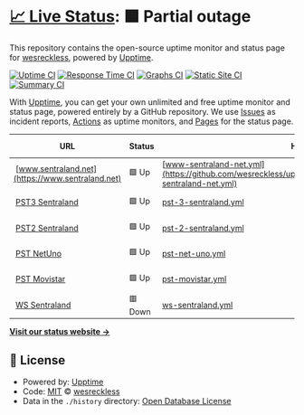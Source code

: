 # [📈 Live Status](https://wesreckless.github.io/upptime_test): <!--live status--> **🟧 Partial outage**

This repository contains the open-source uptime monitor and status page for [wesreckless](https://wesreckless.github.io/upptime_test), powered by [Upptime](https://github.com/upptime/upptime).

[![Uptime CI](https://github.com/wesreckless/upptime_test/workflows/Uptime%20CI/badge.svg)](https://github.com/wesreckless/upptime_test/actions?query=workflow%3A%22Uptime+CI%22)
[![Response Time CI](https://github.com/wesreckless/upptime_test/workflows/Response%20Time%20CI/badge.svg)](https://github.com/wesreckless/upptime_test/actions?query=workflow%3A%22Response+Time+CI%22)
[![Graphs CI](https://github.com/wesreckless/upptime_test/workflows/Graphs%20CI/badge.svg)](https://github.com/wesreckless/upptime_test/actions?query=workflow%3A%22Graphs+CI%22)
[![Static Site CI](https://github.com/wesreckless/upptime_test/workflows/Static%20Site%20CI/badge.svg)](https://github.com/wesreckless/upptime_test/actions?query=workflow%3A%22Static+Site+CI%22)
[![Summary CI](https://github.com/wesreckless/upptime_test/workflows/Summary%20CI/badge.svg)](https://github.com/wesreckless/upptime_test/actions?query=workflow%3A%22Summary+CI%22)

With [Upptime](https://upptime.js.org), you can get your own unlimited and free uptime monitor and status page, powered entirely by a GitHub repository. We use [Issues](https://github.com/wesreckless/upptime_test/issues) as incident reports, [Actions](https://github.com/wesreckless/upptime_test/actions) as uptime monitors, and [Pages](https://wesreckless.github.io/upptime_test) for the status page.

<!--start: status pages-->
<!-- This summary is generated by Upptime (https://github.com/upptime/upptime) -->
<!-- Do not edit this manually, your changes will be overwritten -->
<!-- prettier-ignore -->
| URL | Status | History | Response Time | Uptime |
| --- | ------ | ------- | ------------- | ------ |
| <img alt="" src="https://icons.duckduckgo.com/ip3/www.sentraland.net.ico" height="13"> [www.sentraland.net](https://www.sentraland.net) | 🟩 Up | [www-sentraland-net.yml](https://github.com/wesreckless/upptime_test/commits/HEAD/history/www-sentraland-net.yml) | <details><summary><img alt="Response time graph" src="./graphs/www-sentraland-net/response-time-week.png" height="20"> 1803ms</summary><br><a href="https://wesreckless.github.io/upptime_test/history/www-sentraland-net"><img alt="Response time 1803" src="https://img.shields.io/endpoint?url=https%3A%2F%2Fraw.githubusercontent.com%2Fwesreckless%2Fupptime_test%2FHEAD%2Fapi%2Fwww-sentraland-net%2Fresponse-time.json"></a><br><a href="https://wesreckless.github.io/upptime_test/history/www-sentraland-net"><img alt="24-hour response time 2009" src="https://img.shields.io/endpoint?url=https%3A%2F%2Fraw.githubusercontent.com%2Fwesreckless%2Fupptime_test%2FHEAD%2Fapi%2Fwww-sentraland-net%2Fresponse-time-day.json"></a><br><a href="https://wesreckless.github.io/upptime_test/history/www-sentraland-net"><img alt="7-day response time 1803" src="https://img.shields.io/endpoint?url=https%3A%2F%2Fraw.githubusercontent.com%2Fwesreckless%2Fupptime_test%2FHEAD%2Fapi%2Fwww-sentraland-net%2Fresponse-time-week.json"></a><br><a href="https://wesreckless.github.io/upptime_test/history/www-sentraland-net"><img alt="30-day response time 1803" src="https://img.shields.io/endpoint?url=https%3A%2F%2Fraw.githubusercontent.com%2Fwesreckless%2Fupptime_test%2FHEAD%2Fapi%2Fwww-sentraland-net%2Fresponse-time-month.json"></a><br><a href="https://wesreckless.github.io/upptime_test/history/www-sentraland-net"><img alt="1-year response time 1803" src="https://img.shields.io/endpoint?url=https%3A%2F%2Fraw.githubusercontent.com%2Fwesreckless%2Fupptime_test%2FHEAD%2Fapi%2Fwww-sentraland-net%2Fresponse-time-year.json"></a></details> | <details><summary><a href="https://wesreckless.github.io/upptime_test/history/www-sentraland-net">100.00%</a></summary><a href="https://wesreckless.github.io/upptime_test/history/www-sentraland-net"><img alt="All-time uptime 100.00%" src="https://img.shields.io/endpoint?url=https%3A%2F%2Fraw.githubusercontent.com%2Fwesreckless%2Fupptime_test%2FHEAD%2Fapi%2Fwww-sentraland-net%2Fuptime.json"></a><br><a href="https://wesreckless.github.io/upptime_test/history/www-sentraland-net"><img alt="24-hour uptime 100.00%" src="https://img.shields.io/endpoint?url=https%3A%2F%2Fraw.githubusercontent.com%2Fwesreckless%2Fupptime_test%2FHEAD%2Fapi%2Fwww-sentraland-net%2Fuptime-day.json"></a><br><a href="https://wesreckless.github.io/upptime_test/history/www-sentraland-net"><img alt="7-day uptime 100.00%" src="https://img.shields.io/endpoint?url=https%3A%2F%2Fraw.githubusercontent.com%2Fwesreckless%2Fupptime_test%2FHEAD%2Fapi%2Fwww-sentraland-net%2Fuptime-week.json"></a><br><a href="https://wesreckless.github.io/upptime_test/history/www-sentraland-net"><img alt="30-day uptime 100.00%" src="https://img.shields.io/endpoint?url=https%3A%2F%2Fraw.githubusercontent.com%2Fwesreckless%2Fupptime_test%2FHEAD%2Fapi%2Fwww-sentraland-net%2Fuptime-month.json"></a><br><a href="https://wesreckless.github.io/upptime_test/history/www-sentraland-net"><img alt="1-year uptime 100.00%" src="https://img.shields.io/endpoint?url=https%3A%2F%2Fraw.githubusercontent.com%2Fwesreckless%2Fupptime_test%2FHEAD%2Fapi%2Fwww-sentraland-net%2Fuptime-year.json"></a></details>
| <img alt="" src="https://icons.duckduckgo.com/ip3/sent.sentraland.net.ico" height="13"> [PST3 Sentraland](https://sent.sentraland.net) | 🟩 Up | [pst-3-sentraland.yml](https://github.com/wesreckless/upptime_test/commits/HEAD/history/pst-3-sentraland.yml) | <details><summary><img alt="Response time graph" src="./graphs/pst-3-sentraland/response-time-week.png" height="20"> 603ms</summary><br><a href="https://wesreckless.github.io/upptime_test/history/pst-3-sentraland"><img alt="Response time 603" src="https://img.shields.io/endpoint?url=https%3A%2F%2Fraw.githubusercontent.com%2Fwesreckless%2Fupptime_test%2FHEAD%2Fapi%2Fpst-3-sentraland%2Fresponse-time.json"></a><br><a href="https://wesreckless.github.io/upptime_test/history/pst-3-sentraland"><img alt="24-hour response time 539" src="https://img.shields.io/endpoint?url=https%3A%2F%2Fraw.githubusercontent.com%2Fwesreckless%2Fupptime_test%2FHEAD%2Fapi%2Fpst-3-sentraland%2Fresponse-time-day.json"></a><br><a href="https://wesreckless.github.io/upptime_test/history/pst-3-sentraland"><img alt="7-day response time 603" src="https://img.shields.io/endpoint?url=https%3A%2F%2Fraw.githubusercontent.com%2Fwesreckless%2Fupptime_test%2FHEAD%2Fapi%2Fpst-3-sentraland%2Fresponse-time-week.json"></a><br><a href="https://wesreckless.github.io/upptime_test/history/pst-3-sentraland"><img alt="30-day response time 603" src="https://img.shields.io/endpoint?url=https%3A%2F%2Fraw.githubusercontent.com%2Fwesreckless%2Fupptime_test%2FHEAD%2Fapi%2Fpst-3-sentraland%2Fresponse-time-month.json"></a><br><a href="https://wesreckless.github.io/upptime_test/history/pst-3-sentraland"><img alt="1-year response time 603" src="https://img.shields.io/endpoint?url=https%3A%2F%2Fraw.githubusercontent.com%2Fwesreckless%2Fupptime_test%2FHEAD%2Fapi%2Fpst-3-sentraland%2Fresponse-time-year.json"></a></details> | <details><summary><a href="https://wesreckless.github.io/upptime_test/history/pst-3-sentraland">100.00%</a></summary><a href="https://wesreckless.github.io/upptime_test/history/pst-3-sentraland"><img alt="All-time uptime 100.00%" src="https://img.shields.io/endpoint?url=https%3A%2F%2Fraw.githubusercontent.com%2Fwesreckless%2Fupptime_test%2FHEAD%2Fapi%2Fpst-3-sentraland%2Fuptime.json"></a><br><a href="https://wesreckless.github.io/upptime_test/history/pst-3-sentraland"><img alt="24-hour uptime 100.00%" src="https://img.shields.io/endpoint?url=https%3A%2F%2Fraw.githubusercontent.com%2Fwesreckless%2Fupptime_test%2FHEAD%2Fapi%2Fpst-3-sentraland%2Fuptime-day.json"></a><br><a href="https://wesreckless.github.io/upptime_test/history/pst-3-sentraland"><img alt="7-day uptime 100.00%" src="https://img.shields.io/endpoint?url=https%3A%2F%2Fraw.githubusercontent.com%2Fwesreckless%2Fupptime_test%2FHEAD%2Fapi%2Fpst-3-sentraland%2Fuptime-week.json"></a><br><a href="https://wesreckless.github.io/upptime_test/history/pst-3-sentraland"><img alt="30-day uptime 100.00%" src="https://img.shields.io/endpoint?url=https%3A%2F%2Fraw.githubusercontent.com%2Fwesreckless%2Fupptime_test%2FHEAD%2Fapi%2Fpst-3-sentraland%2Fuptime-month.json"></a><br><a href="https://wesreckless.github.io/upptime_test/history/pst-3-sentraland"><img alt="1-year uptime 100.00%" src="https://img.shields.io/endpoint?url=https%3A%2F%2Fraw.githubusercontent.com%2Fwesreckless%2Fupptime_test%2FHEAD%2Fapi%2Fpst-3-sentraland%2Fuptime-year.json"></a></details>
| <img alt="" src="https://icons.duckduckgo.com/ip3/www.amspst.cl.ico" height="13"> [PST2 Sentraland](https://www.amspst.cl:8443/PSTadmin/init.do) | 🟩 Up | [pst-2-sentraland.yml](https://github.com/wesreckless/upptime_test/commits/HEAD/history/pst-2-sentraland.yml) | <details><summary><img alt="Response time graph" src="./graphs/pst-2-sentraland/response-time-week.png" height="20"> 667ms</summary><br><a href="https://wesreckless.github.io/upptime_test/history/pst-2-sentraland"><img alt="Response time 667" src="https://img.shields.io/endpoint?url=https%3A%2F%2Fraw.githubusercontent.com%2Fwesreckless%2Fupptime_test%2FHEAD%2Fapi%2Fpst-2-sentraland%2Fresponse-time.json"></a><br><a href="https://wesreckless.github.io/upptime_test/history/pst-2-sentraland"><img alt="24-hour response time 539" src="https://img.shields.io/endpoint?url=https%3A%2F%2Fraw.githubusercontent.com%2Fwesreckless%2Fupptime_test%2FHEAD%2Fapi%2Fpst-2-sentraland%2Fresponse-time-day.json"></a><br><a href="https://wesreckless.github.io/upptime_test/history/pst-2-sentraland"><img alt="7-day response time 667" src="https://img.shields.io/endpoint?url=https%3A%2F%2Fraw.githubusercontent.com%2Fwesreckless%2Fupptime_test%2FHEAD%2Fapi%2Fpst-2-sentraland%2Fresponse-time-week.json"></a><br><a href="https://wesreckless.github.io/upptime_test/history/pst-2-sentraland"><img alt="30-day response time 667" src="https://img.shields.io/endpoint?url=https%3A%2F%2Fraw.githubusercontent.com%2Fwesreckless%2Fupptime_test%2FHEAD%2Fapi%2Fpst-2-sentraland%2Fresponse-time-month.json"></a><br><a href="https://wesreckless.github.io/upptime_test/history/pst-2-sentraland"><img alt="1-year response time 667" src="https://img.shields.io/endpoint?url=https%3A%2F%2Fraw.githubusercontent.com%2Fwesreckless%2Fupptime_test%2FHEAD%2Fapi%2Fpst-2-sentraland%2Fresponse-time-year.json"></a></details> | <details><summary><a href="https://wesreckless.github.io/upptime_test/history/pst-2-sentraland">100.00%</a></summary><a href="https://wesreckless.github.io/upptime_test/history/pst-2-sentraland"><img alt="All-time uptime 100.00%" src="https://img.shields.io/endpoint?url=https%3A%2F%2Fraw.githubusercontent.com%2Fwesreckless%2Fupptime_test%2FHEAD%2Fapi%2Fpst-2-sentraland%2Fuptime.json"></a><br><a href="https://wesreckless.github.io/upptime_test/history/pst-2-sentraland"><img alt="24-hour uptime 100.00%" src="https://img.shields.io/endpoint?url=https%3A%2F%2Fraw.githubusercontent.com%2Fwesreckless%2Fupptime_test%2FHEAD%2Fapi%2Fpst-2-sentraland%2Fuptime-day.json"></a><br><a href="https://wesreckless.github.io/upptime_test/history/pst-2-sentraland"><img alt="7-day uptime 100.00%" src="https://img.shields.io/endpoint?url=https%3A%2F%2Fraw.githubusercontent.com%2Fwesreckless%2Fupptime_test%2FHEAD%2Fapi%2Fpst-2-sentraland%2Fuptime-week.json"></a><br><a href="https://wesreckless.github.io/upptime_test/history/pst-2-sentraland"><img alt="30-day uptime 100.00%" src="https://img.shields.io/endpoint?url=https%3A%2F%2Fraw.githubusercontent.com%2Fwesreckless%2Fupptime_test%2FHEAD%2Fapi%2Fpst-2-sentraland%2Fuptime-month.json"></a><br><a href="https://wesreckless.github.io/upptime_test/history/pst-2-sentraland"><img alt="1-year uptime 100.00%" src="https://img.shields.io/endpoint?url=https%3A%2F%2Fraw.githubusercontent.com%2Fwesreckless%2Fupptime_test%2FHEAD%2Fapi%2Fpst-2-sentraland%2Fuptime-year.json"></a></details>
| <img alt="" src="https://icons.duckduckgo.com/ip3/sms.netuno.cl.ico" height="13"> [PST NetUno](https://sms.netuno.cl:8443/PSTNetUno/init.do) | 🟩 Up | [pst-net-uno.yml](https://github.com/wesreckless/upptime_test/commits/HEAD/history/pst-net-uno.yml) | <details><summary><img alt="Response time graph" src="./graphs/pst-net-uno/response-time-week.png" height="20"> 829ms</summary><br><a href="https://wesreckless.github.io/upptime_test/history/pst-net-uno"><img alt="Response time 829" src="https://img.shields.io/endpoint?url=https%3A%2F%2Fraw.githubusercontent.com%2Fwesreckless%2Fupptime_test%2FHEAD%2Fapi%2Fpst-net-uno%2Fresponse-time.json"></a><br><a href="https://wesreckless.github.io/upptime_test/history/pst-net-uno"><img alt="24-hour response time 798" src="https://img.shields.io/endpoint?url=https%3A%2F%2Fraw.githubusercontent.com%2Fwesreckless%2Fupptime_test%2FHEAD%2Fapi%2Fpst-net-uno%2Fresponse-time-day.json"></a><br><a href="https://wesreckless.github.io/upptime_test/history/pst-net-uno"><img alt="7-day response time 829" src="https://img.shields.io/endpoint?url=https%3A%2F%2Fraw.githubusercontent.com%2Fwesreckless%2Fupptime_test%2FHEAD%2Fapi%2Fpst-net-uno%2Fresponse-time-week.json"></a><br><a href="https://wesreckless.github.io/upptime_test/history/pst-net-uno"><img alt="30-day response time 829" src="https://img.shields.io/endpoint?url=https%3A%2F%2Fraw.githubusercontent.com%2Fwesreckless%2Fupptime_test%2FHEAD%2Fapi%2Fpst-net-uno%2Fresponse-time-month.json"></a><br><a href="https://wesreckless.github.io/upptime_test/history/pst-net-uno"><img alt="1-year response time 829" src="https://img.shields.io/endpoint?url=https%3A%2F%2Fraw.githubusercontent.com%2Fwesreckless%2Fupptime_test%2FHEAD%2Fapi%2Fpst-net-uno%2Fresponse-time-year.json"></a></details> | <details><summary><a href="https://wesreckless.github.io/upptime_test/history/pst-net-uno">100.00%</a></summary><a href="https://wesreckless.github.io/upptime_test/history/pst-net-uno"><img alt="All-time uptime 100.00%" src="https://img.shields.io/endpoint?url=https%3A%2F%2Fraw.githubusercontent.com%2Fwesreckless%2Fupptime_test%2FHEAD%2Fapi%2Fpst-net-uno%2Fuptime.json"></a><br><a href="https://wesreckless.github.io/upptime_test/history/pst-net-uno"><img alt="24-hour uptime 100.00%" src="https://img.shields.io/endpoint?url=https%3A%2F%2Fraw.githubusercontent.com%2Fwesreckless%2Fupptime_test%2FHEAD%2Fapi%2Fpst-net-uno%2Fuptime-day.json"></a><br><a href="https://wesreckless.github.io/upptime_test/history/pst-net-uno"><img alt="7-day uptime 100.00%" src="https://img.shields.io/endpoint?url=https%3A%2F%2Fraw.githubusercontent.com%2Fwesreckless%2Fupptime_test%2FHEAD%2Fapi%2Fpst-net-uno%2Fuptime-week.json"></a><br><a href="https://wesreckless.github.io/upptime_test/history/pst-net-uno"><img alt="30-day uptime 100.00%" src="https://img.shields.io/endpoint?url=https%3A%2F%2Fraw.githubusercontent.com%2Fwesreckless%2Fupptime_test%2FHEAD%2Fapi%2Fpst-net-uno%2Fuptime-month.json"></a><br><a href="https://wesreckless.github.io/upptime_test/history/pst-net-uno"><img alt="1-year uptime 100.00%" src="https://img.shields.io/endpoint?url=https%3A%2F%2Fraw.githubusercontent.com%2Fwesreckless%2Fupptime_test%2FHEAD%2Fapi%2Fpst-net-uno%2Fuptime-year.json"></a></details>
| <img alt="" src="https://icons.duckduckgo.com/ip3/pst.movistar.cl.ico" height="13"> [PST Movistar](https://pst.movistar.cl:8443/PSTadmin/init.do) | 🟩 Up | [pst-movistar.yml](https://github.com/wesreckless/upptime_test/commits/HEAD/history/pst-movistar.yml) | <details><summary><img alt="Response time graph" src="./graphs/pst-movistar/response-time-week.png" height="20"> 584ms</summary><br><a href="https://wesreckless.github.io/upptime_test/history/pst-movistar"><img alt="Response time 584" src="https://img.shields.io/endpoint?url=https%3A%2F%2Fraw.githubusercontent.com%2Fwesreckless%2Fupptime_test%2FHEAD%2Fapi%2Fpst-movistar%2Fresponse-time.json"></a><br><a href="https://wesreckless.github.io/upptime_test/history/pst-movistar"><img alt="24-hour response time 615" src="https://img.shields.io/endpoint?url=https%3A%2F%2Fraw.githubusercontent.com%2Fwesreckless%2Fupptime_test%2FHEAD%2Fapi%2Fpst-movistar%2Fresponse-time-day.json"></a><br><a href="https://wesreckless.github.io/upptime_test/history/pst-movistar"><img alt="7-day response time 584" src="https://img.shields.io/endpoint?url=https%3A%2F%2Fraw.githubusercontent.com%2Fwesreckless%2Fupptime_test%2FHEAD%2Fapi%2Fpst-movistar%2Fresponse-time-week.json"></a><br><a href="https://wesreckless.github.io/upptime_test/history/pst-movistar"><img alt="30-day response time 584" src="https://img.shields.io/endpoint?url=https%3A%2F%2Fraw.githubusercontent.com%2Fwesreckless%2Fupptime_test%2FHEAD%2Fapi%2Fpst-movistar%2Fresponse-time-month.json"></a><br><a href="https://wesreckless.github.io/upptime_test/history/pst-movistar"><img alt="1-year response time 584" src="https://img.shields.io/endpoint?url=https%3A%2F%2Fraw.githubusercontent.com%2Fwesreckless%2Fupptime_test%2FHEAD%2Fapi%2Fpst-movistar%2Fresponse-time-year.json"></a></details> | <details><summary><a href="https://wesreckless.github.io/upptime_test/history/pst-movistar">100.00%</a></summary><a href="https://wesreckless.github.io/upptime_test/history/pst-movistar"><img alt="All-time uptime 100.00%" src="https://img.shields.io/endpoint?url=https%3A%2F%2Fraw.githubusercontent.com%2Fwesreckless%2Fupptime_test%2FHEAD%2Fapi%2Fpst-movistar%2Fuptime.json"></a><br><a href="https://wesreckless.github.io/upptime_test/history/pst-movistar"><img alt="24-hour uptime 100.00%" src="https://img.shields.io/endpoint?url=https%3A%2F%2Fraw.githubusercontent.com%2Fwesreckless%2Fupptime_test%2FHEAD%2Fapi%2Fpst-movistar%2Fuptime-day.json"></a><br><a href="https://wesreckless.github.io/upptime_test/history/pst-movistar"><img alt="7-day uptime 100.00%" src="https://img.shields.io/endpoint?url=https%3A%2F%2Fraw.githubusercontent.com%2Fwesreckless%2Fupptime_test%2FHEAD%2Fapi%2Fpst-movistar%2Fuptime-week.json"></a><br><a href="https://wesreckless.github.io/upptime_test/history/pst-movistar"><img alt="30-day uptime 100.00%" src="https://img.shields.io/endpoint?url=https%3A%2F%2Fraw.githubusercontent.com%2Fwesreckless%2Fupptime_test%2FHEAD%2Fapi%2Fpst-movistar%2Fuptime-month.json"></a><br><a href="https://wesreckless.github.io/upptime_test/history/pst-movistar"><img alt="1-year uptime 100.00%" src="https://img.shields.io/endpoint?url=https%3A%2F%2Fraw.githubusercontent.com%2Fwesreckless%2Fupptime_test%2FHEAD%2Fapi%2Fpst-movistar%2Fuptime-year.json"></a></details>
| <img alt="" src="https://icons.duckduckgo.com/ip3/ws.sentraland.net.ico" height="13"> [WS Sentraland](https://ws.sentraland.net) | 🟥 Down | [ws-sentraland.yml](https://github.com/wesreckless/upptime_test/commits/HEAD/history/ws-sentraland.yml) | <details><summary><img alt="Response time graph" src="./graphs/ws-sentraland/response-time-week.png" height="20"> 544ms</summary><br><a href="https://wesreckless.github.io/upptime_test/history/ws-sentraland"><img alt="Response time 544" src="https://img.shields.io/endpoint?url=https%3A%2F%2Fraw.githubusercontent.com%2Fwesreckless%2Fupptime_test%2FHEAD%2Fapi%2Fws-sentraland%2Fresponse-time.json"></a><br><a href="https://wesreckless.github.io/upptime_test/history/ws-sentraland"><img alt="24-hour response time 461" src="https://img.shields.io/endpoint?url=https%3A%2F%2Fraw.githubusercontent.com%2Fwesreckless%2Fupptime_test%2FHEAD%2Fapi%2Fws-sentraland%2Fresponse-time-day.json"></a><br><a href="https://wesreckless.github.io/upptime_test/history/ws-sentraland"><img alt="7-day response time 544" src="https://img.shields.io/endpoint?url=https%3A%2F%2Fraw.githubusercontent.com%2Fwesreckless%2Fupptime_test%2FHEAD%2Fapi%2Fws-sentraland%2Fresponse-time-week.json"></a><br><a href="https://wesreckless.github.io/upptime_test/history/ws-sentraland"><img alt="30-day response time 544" src="https://img.shields.io/endpoint?url=https%3A%2F%2Fraw.githubusercontent.com%2Fwesreckless%2Fupptime_test%2FHEAD%2Fapi%2Fws-sentraland%2Fresponse-time-month.json"></a><br><a href="https://wesreckless.github.io/upptime_test/history/ws-sentraland"><img alt="1-year response time 544" src="https://img.shields.io/endpoint?url=https%3A%2F%2Fraw.githubusercontent.com%2Fwesreckless%2Fupptime_test%2FHEAD%2Fapi%2Fws-sentraland%2Fresponse-time-year.json"></a></details> | <details><summary><a href="https://wesreckless.github.io/upptime_test/history/ws-sentraland">0.00%</a></summary><a href="https://wesreckless.github.io/upptime_test/history/ws-sentraland"><img alt="All-time uptime 0.00%" src="https://img.shields.io/endpoint?url=https%3A%2F%2Fraw.githubusercontent.com%2Fwesreckless%2Fupptime_test%2FHEAD%2Fapi%2Fws-sentraland%2Fuptime.json"></a><br><a href="https://wesreckless.github.io/upptime_test/history/ws-sentraland"><img alt="24-hour uptime 0.00%" src="https://img.shields.io/endpoint?url=https%3A%2F%2Fraw.githubusercontent.com%2Fwesreckless%2Fupptime_test%2FHEAD%2Fapi%2Fws-sentraland%2Fuptime-day.json"></a><br><a href="https://wesreckless.github.io/upptime_test/history/ws-sentraland"><img alt="7-day uptime 0.00%" src="https://img.shields.io/endpoint?url=https%3A%2F%2Fraw.githubusercontent.com%2Fwesreckless%2Fupptime_test%2FHEAD%2Fapi%2Fws-sentraland%2Fuptime-week.json"></a><br><a href="https://wesreckless.github.io/upptime_test/history/ws-sentraland"><img alt="30-day uptime 0.00%" src="https://img.shields.io/endpoint?url=https%3A%2F%2Fraw.githubusercontent.com%2Fwesreckless%2Fupptime_test%2FHEAD%2Fapi%2Fws-sentraland%2Fuptime-month.json"></a><br><a href="https://wesreckless.github.io/upptime_test/history/ws-sentraland"><img alt="1-year uptime 0.00%" src="https://img.shields.io/endpoint?url=https%3A%2F%2Fraw.githubusercontent.com%2Fwesreckless%2Fupptime_test%2FHEAD%2Fapi%2Fws-sentraland%2Fuptime-year.json"></a></details>

<!--end: status pages-->

[**Visit our status website →**](https://wesreckless.github.io/upptime_test)

## 📄 License

- Powered by: [Upptime](https://github.com/upptime/upptime)
- Code: [MIT](./LICENSE) © [wesreckless](https://wesreckless.github.io/upptime_test)
- Data in the `./history` directory: [Open Database License](https://opendatacommons.org/licenses/odbl/1-0/)
